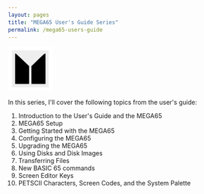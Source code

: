 ```yaml
---
layout: pages
title: "MEGA65 User's Guide Series"
permalink: /mega65-users-guide
---
```


<img class="category" src="/images/design/mega65.svg" width="20%" />

In this series, I'll cover the following topics from the user's guide:

1. Introduction to the User's Guide and the MEGA65
2. MEGA65 Setup
3. Getting Started with the MEGA65
4. Configuring the MEGA65
5. Upgrading the MEGA65
6. Using Disks and Disk Images
7. Transferring Files
8. New BASIC 65 commands
9. Screen Editor Keys
10. PETSCII Characters, Screen Codes, and the System Palette

